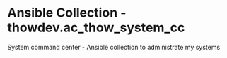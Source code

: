 # Ansible Collection - thowdev.ac_thow_system_cc

System command center - Ansible collection to administrate my systems
